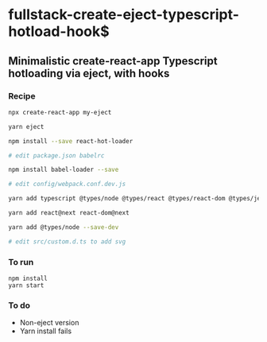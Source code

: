 # fullstack-create-eject-typescript-hotload-hook$

Minimalistic create-react-app Typescript hotloading via eject, with hooks
---


### Recipe

```sh
npx create-react-app my-eject

yarn eject

npm install --save react-hot-loader

# edit package.json babelrc

npm install babel-loader --save

# edit config/webpack.conf.dev.js

yarn add typescript @types/node @types/react @types/react-dom @types/jest  @babel/plugin-transform-react-jsx  @babel/plugin-transform-react-jsx-source  @babel/plugin-transform-react-jsx-self

yarn add react@next react-dom@next

yarn add @types/node --save-dev

# edit src/custom.d.ts to add svg

```

### To run

```
npm install
yarn start
```

### To do

* Non-eject version
* Yarn install fails


